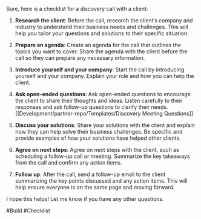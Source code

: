 Sure, here is a checklist for a discovery call with a client:

1. **Research the client**: Before the call, research the client’s company and industry to understand their business needs and challenges. This will help you tailor your questions and solutions to their specific situation.
    
2. **Prepare an agenda**: Create an agenda for the call that outlines the topics you want to cover. Share the agenda with the client before the call so they can prepare any necessary information.
    
3. **Introduce yourself and your company**: Start the call by introducing yourself and your company. Explain your role and how you can help the client.
    
4. **Ask open-ended questions**: Ask open-ended questions to encourage the client to share their thoughts and ideas. Listen carefully to their responses and ask follow-up questions to clarify their needs. [[Development/partner-repo/Templates/Discovery Meeting Questions]]
    
5. **Discuss your solutions**: Share your solutions with the client and explain how they can help solve their business challenges. Be specific and provide examples of how your solutions have helped other clients.
    
6. **Agree on next steps**: Agree on next steps with the client, such as scheduling a follow-up call or meeting. Summarize the key takeaways from the call and confirm any action items.
    
7. **Follow up**: After the call, send a follow-up email to the client summarizing the key points discussed and any action items. This will help ensure everyone is on the same page and moving forward.
    

I hope this helps! Let me know if you have any other questions.

#Build #Checklist 